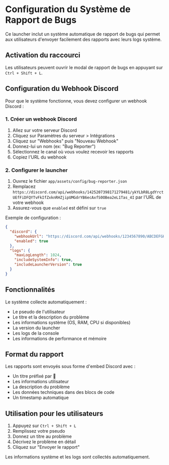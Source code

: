 # Configuration du Système de Rapport de Bugs

Ce launcher inclut un système automatique de rapport de bugs qui permet aux utilisateurs d'envoyer facilement des rapports avec leurs logs système.

## Activation du raccourci

Les utilisateurs peuvent ouvrir le modal de rapport de bugs en appuyant sur `Ctrl + Shift + L`.

## Configuration du Webhook Discord

Pour que le système fonctionne, vous devez configurer un webhook Discord :

### 1. Créer un webhook Discord

1. Allez sur votre serveur Discord
2. Cliquez sur Paramètres du serveur > Intégrations
3. Cliquez sur "Webhooks" puis "Nouveau Webhook"
4. Donnez-lui un nom (ex: "Bug Reporter")
5. Sélectionnez le canal où vous voulez recevoir les rapports
6. Copiez l'URL du webhook

### 2. Configurer le launcher

1. Ouvrez le fichier `app/assets/config/bug-reporter.json`
2. Remplacez `https://discord.com/api/webhooks/1425207398171279481/ykYLbR8LgdYrctUEfFiDFQYTvFkIfZxknRHZjipUMGdrYB6ecAxfS0OBea2eL1Tas_4I` par l'URL de votre webhook
3. Assurez-vous que `enabled` est défini sur `true`

Exemple de configuration :
```json
{
  "discord": {
    "webhookUrl": "https://discord.com/api/webhooks/1234567890/ABCDEFGHIJKLMNOPQRSTUVWXYZ",
    "enabled": true
  },
  "logs": {
    "maxLogLength": 1024,
    "includeSystemInfo": true,
    "includeLauncherVersion": true
  }
}
```

## Fonctionnalités

Le système collecte automatiquement :
- Le pseudo de l'utilisateur
- Le titre et la description du problème
- Les informations système (OS, RAM, CPU si disponibles)
- La version du launcher
- Les logs de la console
- Les informations de performance et mémoire

## Format du rapport

Les rapports sont envoyés sous forme d'embed Discord avec :
- Un titre préfixé par 🐛
- Les informations utilisateur
- La description du problème
- Les données techniques dans des blocs de code
- Un timestamp automatique

## Utilisation pour les utilisateurs

1. Appuyez sur `Ctrl + Shift + L`
2. Remplissez votre pseudo
3. Donnez un titre au problème
4. Décrivez le problème en détail
5. Cliquez sur "Envoyer le rapport"

Les informations système et les logs sont collectés automatiquement.